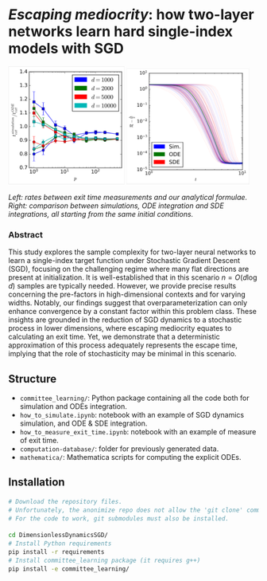 # *Escaping mediocrity*: how two-layer networks learn hard single-index models with SGD

<div width=auto>
<img src="figures/rateos.png" width="46.5%"/>
<img src="figures/sim-ode-sde.png" width="49%"/>
</div>

<p><i>
 Left: rates between exit time measurements and our analytical formulae. <br>
 Right: comparison between simulations, ODE integration and SDE integrations, all starting from the same initial conditions.
</i><p>

### Abstract
This study explores the sample complexity for two-layer neural networks to learn a single-index target function under Stochastic Gradient Descent (SGD), focusing on the challenging regime where many flat directions are present at initialization. It is well-established that in this scenario $n=O(d\log{d})$ samples are typically needed. However, we provide precise results concerning the pre-factors in high-dimensional contexts and for varying widths. Notably, our findings suggest that overparameterization can only enhance convergence by a constant factor within this problem class. These insights are grounded in the reduction of SGD dynamics to a stochastic process in lower dimensions, where escaping mediocrity equates to calculating an exit time. Yet, we demonstrate that a deterministic approximation of this process adequately represents the escape time, implying that the role of stochasticity may be minimal in this scenario.

## Structure
 - `committee_learning/`: Python package containing all the code both for simulation and ODEs integration.
 - `how_to_simulate.ipynb`: notebook with an example of SGD dynamics simulation, and ODE & SDE integration.
 - `how_to_measure_exit_time.ipynb`: notebook with an example of measure of exit time.
 - `computation-database/`: folder for previously generated data.
 - `mathematica/`: Mathematica scripts for computing the explicit ODEs.

## Installation
```bash
# Download the repository files. 
# Unfortunately, the anonimize repo does not allow the 'git clone' command.
# For the code to work, git submodules must also be installed.

cd DimensionlessDynamicsSGD/
# Install Python requirements
pip install -r requirements
# Install committee_learning package (it requires g++)
pip install -e committee_learning/
```